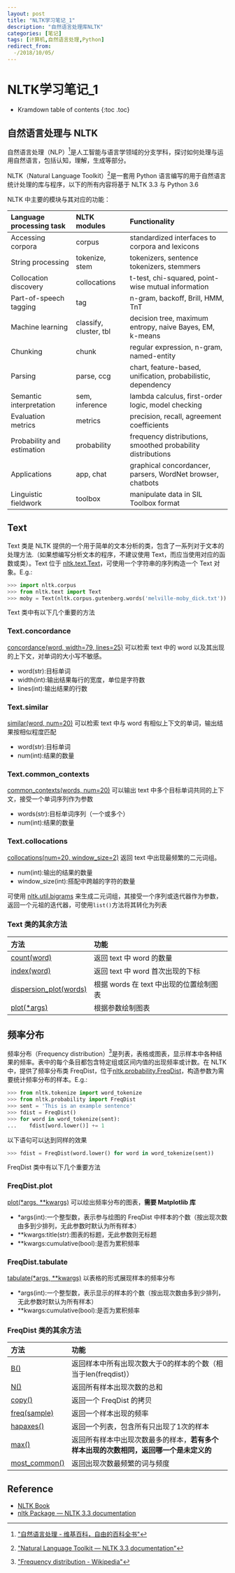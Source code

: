 ```yaml
---
layout: post
title: "NLTK学习笔记_1"
description: "自然语言处理库NLTK"
categories: [笔记]
tags: [计算机,自然语言处理,Python]
redirect_from:
  -/2018/10/05/
---
```


# NLTK学习笔记_1

* Kramdown table of contents
{:toc .toc}

## 自然语言处理与 NLTK

自然语言处理（NLP）[^1]是人工智能与语言学领域的分支学科，探讨如何处理与运用自然语言，包括认知，理解，生成等部分。

NLTK（Natural Language Toolkit）[^2]是一套用 Python 语言编写的用于自然语言统计处理的库与程序，以下的所有内容将基于 NLTK 3.3 与 Python 3.6

NLTK 中主要的模块与其对应的功能：

|Language processing task|NLTK modules|Functionality|
|:-|:-|:-|
|Accessing corpora|corpus|standardized interfaces to corpora and lexicons|
|String processing|tokenize, stem|tokenizers, sentence tokenizers, stemmers|
|Collocation discovery|collocations|t-test, chi-squared, point-wise mutual information|
|Part-of-speech tagging|tag|n-gram, backoff, Brill, HMM, TnT|
|Machine learning|classify, cluster, tbl|decision tree, maximum entropy, naive Bayes, EM, k-means|
|Chunking|chunk|regular expression, n-gram, named-entity|
|Parsing|parse, ccg|chart, feature-based, unification, probabilistic, dependency|
|Semantic interpretation|sem, inference|lambda calculus, first-order logic, model checking|
|Evaluation metrics|metrics|precision, recall, agreement coefficients|
|Probability and estimation|probability|frequency distributions, smoothed probability distributions|
|Applications|app, chat|graphical concordancer, parsers, WordNet browser, chatbots|
|Linguistic fieldwork|toolbox|manipulate data in SIL Toolbox format|

## Text

Text 类是 NLTK 提供的一个用于简单的文本分析的类，包含了一系列对于文本的处理方法.（如果想编写分析文本的程序，不建议使用 Text，而应当使用对应的函数或类）。Text 位于 [nltk.text.Text][text]，可使用一个字符串的序列构造一个 Text 对象。E.g.:

```python
>>> import nltk.corpus
>>> from nltk.text import Text
>>> moby = Text(nltk.corpus.gutenberg.words('melville-moby_dick.txt'))
```

Text 类中有以下几个重要的方法

### Text.concordance

[concordance(word, width=79, lines=25)][concordance] 可以检索 text 中的 word 以及其出现的上下文，对单词的大小写不敏感。

* word(str):目标单词
* width(int):输出结果每行的宽度，单位是字符数
* lines(int):输出结果的行数

### Text.similar

[similar(word, num=20)][similar] 可以检索 text 中与 word 有相似上下文的单词，输出结果按相似程度匹配

* word(str):目标单词
* num(int):结果的数量

### Text.common_contexts

[common_contexts(words, num=20)][common_contexts] 可以输出 text 中多个目标单词共同的上下文，接受一个单词序列作为参数

* words(str):目标单词序列（一个或多个）
* num(int):结果的数量

### Text.collocations

[collocations(num=20, window_size=2)][collocations] 返回 text 中出现最频繁的二元词组。

* num(int):输出的结果的数量
* window_size(int):搭配中跨越的字符的数量

可使用 [nltk.util.bigrams][bigrams] 来生成二元词组，其接受一个序列或迭代器作为参数，返回一个元祖的迭代器，可使用`list()`方法将其转化为列表

### Text 类的其余方法

|方法|功能|
|:-|:-|
|[count(word)][count]|返回 text 中 word 的数量|
|[index(word)][index]|返回 text 中 word 首次出现的下标|
|[dispersion_plot(words)][dispersion_plot]|根据 words 在 text 中出现的位置绘制图表|
|[plot(*args)][plot]|根据参数绘制图表|

## 频率分布

频率分布（Frequency distribution）[^3]是列表，表格或图表，显示样本中各种结果的频率。表中的每个条目都包含特定组或区间内值的出现频率或计数。在 NLTK 中，提供了频率分布类 FreqDist，位于[nltk.probability.FreqDist][freqdist]，构造参数为需要统计频率分布的样本。E.g.:

```python
>>> from nltk.tokenize import word_tokenize
>>> from nltk.probability import FreqDist
>>> sent = 'This is an example sentence'
>>> fdist = FreqDist()
>>> for word in word_tokenize(sent):
...    fdist[word.lower()] += 1
```

以下语句可以达到同样的效果

```python
>>> fdist = FreqDist(word.lower() for word in word_tokenize(sent))
```

FreqDist 类中有以下几个重要方法

### FreqDist.plot

[plot(\*args, \*\*kwargs)][fd_plot] 可以绘出频率分布的图表，**需要 Matplotlib 库**

* \*args(int):一个整型数，表示参与绘图的 FreqDist 中样本的个数（按出现次数由多到少排列，无此参数时默认为所有样本）
* \*\*kwargs:title(str):图表的标题，无此参数则无标题
* \*\*kwargs:cumulative(bool):是否为累积频率

### FreqDist.tabulate

[tabulate(\*args, \*\*kwargs)][tabulate] 以表格的形式展现样本的频率分布

* \*args(int):一个整型数，表示显示的样本的个数（按出现次数由多到少排列，无此参数时默认为所有样本）
* \*\*kwargs:cumulative(bool):是否为累积频率

### FreqDist 类的其余方法

|方法|功能|
|:-|:-|
|[B()][b]|返回样本中所有出现次数大于0的样本的个数（相当于len(freqdist)）|
|[N()][n]|返回所有样本出现次数的总和|
|[copy()][copy]|返回一个 FreqDist 的拷贝|
|[freq(sample)][freq]|返回一个样本出现的频率|
|[hapaxes()][hapaxes]|返回一个列表，包含所有只出现了1次的样本|
|[max()][max]|返回所有样本中出现次数最多的样本，**若有多个样本出现的次数相同，返回哪一个是未定义的**|
|[most_common()][most_common]|返回出现次数最频繁的词与频度|

## Reference

* [NLTK Book](http://www.nltk.org/book/)
* [nltk Package — NLTK 3.3 documentation](http://www.nltk.org/api/nltk.html)

[^1]:["自然语言处理 - 维基百科，自由的百科全书"](https://zh.wikipedia.org/wiki/%E8%87%AA%E7%84%B6%E8%AF%AD%E8%A8%80%E5%A4%84%E7%90%86)
[^2]:["Natural Language Toolkit — NLTK 3.3 documentation"](https://www.nltk.org/)
[^3]:["Frequency distribution - Wikipedia"](https://en.wikipedia.org/wiki/Frequency_distribution)

[text]:https://www.nltk.org/api/nltk.html#nltk.text.Text
[concordance]:https://www.nltk.org/api/nltk.html#nltk.text.Text.concordance
[similar]:https://www.nltk.org/api/nltk.html#nltk.text.Text.similar
[common_contexts]:https://www.nltk.org/api/nltk.html#nltk.text.Text.common_contexts
[collocations]:https://www.nltk.org/api/nltk.html#nltk.text.Text.collocations
[count]:https://www.nltk.org/api/nltk.html#nltk.text.Text.count
[index]:https://www.nltk.org/api/nltk.html#nltk.text.Text.index
[dispersion_plot]:https://www.nltk.org/api/nltk.html#nltk.text.Text.dispersion_plot
[plot]:https://www.nltk.org/api/nltk.html#nltk.text.Text.plot
[freqdist]:http://www.nltk.org/api/nltk.html?highlight=freqdist#nltk.probability.FreqDist
[fd_plot]:http://www.nltk.org/api/nltk.html?highlight=freqdist#nltk.probability.FreqDist.plot
[tabulate]:http://www.nltk.org/api/nltk.html?highlight=freqdist#nltk.probability.FreqDist.tabulate
[b]:http://www.nltk.org/api/nltk.html?highlight=freqdist#nltk.probability.FreqDist.B
[n]:http://www.nltk.org/api/nltk.html?highlight=freqdist#nltk.probability.FreqDist.N
[copy]:http://www.nltk.org/api/nltk.html?highlight=freqdist#nltk.probability.FreqDist.copy
[freq]:http://www.nltk.org/api/nltk.html?highlight=freqdist#nltk.probability.FreqDist.freq
[hapaxes]:http://www.nltk.org/api/nltk.html?highlight=freqdist#nltk.probability.FreqDist.hapaxes
[max]:http://www.nltk.org/api/nltk.html?highlight=freqdist#nltk.probability.FreqDist.max
[bigrams]:http://www.nltk.org/api/nltk.html?highlight=freqdist#nltk.util.bigrams
[most_common]:https://docs.python.org/dev/library/collections.html#collections.Counter.most_common